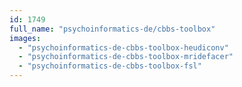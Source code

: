 ```yaml
---
id: 1749
full_name: "psychoinformatics-de/cbbs-toolbox"
images: 
  - "psychoinformatics-de-cbbs-toolbox-heudiconv"
  - "psychoinformatics-de-cbbs-toolbox-mridefacer"
  - "psychoinformatics-de-cbbs-toolbox-fsl"
---
```

